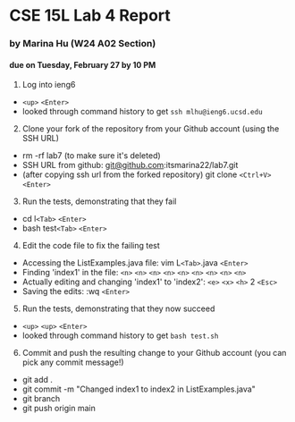 # CSE 15L Lab 4 Report 
### by Marina Hu (W24 A02 Section)
#### due on Tuesday, February 27 by 10 PM

1. Log into ieng6
  - `<up>` `<Enter>`
  - looked through command history to get `ssh mlhu@ieng6.ucsd.edu`
2. Clone your fork of the repository from your Github account (using the SSH URL)
  - rm -rf lab7 (to make sure it's deleted)
  - SSH URL from github: git@github.com:itsmarina22/lab7.git
  - (after copying ssh url from the forked repository) git clone `<Ctrl+V>` `<Enter>`
3. Run the tests, demonstrating that they fail
  - cd l`<Tab>` `<Enter>`
  - bash test`<Tab>` `<Enter>`

4. Edit the code file to fix the failing test
  - Accessing the ListExamples.java file: vim L`<Tab>`.java `<Enter>`
  - Finding 'index1' in the file: `<n>` `<n>` `<n>` `<n>` `<n>` `<n>` `<n>` `<n>` `<n>`
  - Actually editing and changing 'index1' to 'index2': `<e>` `<x>` `<h>` 2 `<Esc>`
  - Saving the edits: :wq `<Enter>`
  
5. Run the tests, demonstrating that they now succeed
  - `<up>` `<up>` `<Enter>`
  - looked through command history to get `bash test.sh`

6. Commit and push the resulting change to your Github account (you can pick any commit message!)
  - git add .
  - git commit -m "Changed index1 to index2 in ListExamples.java"
  - git branch
  - git push origin main
